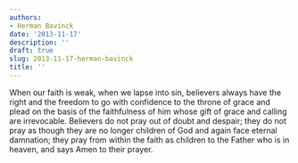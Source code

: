 ```yaml
---
authors:
- Herman Bavinck
date: '2013-11-17'
description: ''
draft: true
slug: 2013-11-17-herman-bavinck
title: ''
---
```

When our faith is weak, when we lapse into sin, believers always have the right and the freedom to go with confidence to the throne of grace and plead on the basis of the faithfulness of him whose gift of grace and calling are irrevocable. Believers do not pray out of doubt and despair; they do not pray as though they are no longer children of God and again face eternal damnation; they pray from within the faith as children to the Father who is in heaven, and says Amen to their prayer.



